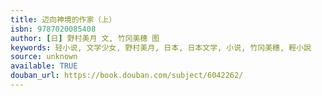 ```yaml
---
title: 迈向神境的作家（上）
isbn: 9787020085408
author: [日] 野村美月 文, 竹冈美穗 图
keywords: 轻小说, 文学少女, 野村美月, 日本, 日本文学, 小说, 竹冈美穗, 輕小說
source: unknown
available: TRUE
douban_url: https://book.douban.com/subject/6042262/
---
```

